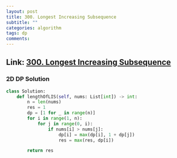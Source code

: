 ```yaml
---
layout: post
title: 300. Longest Increasing Subsequence
subtitle: ""
categories: algorithm
tags: dp
comments:
---
```


## Link: [300. Longest Increasing Subsequence](https://leetcode.com/problems/longest-increasing-subsequence/description/)

### 2D DP Solution

```py
class Solution:
    def lengthOfLIS(self, nums: List[int]) -> int:
        n = len(nums)
        res = 1
        dp = [1 for _ in range(n)]
        for i in range(1, n):
            for j in range(0, i):
                if nums[i] > nums[j]:
                    dp[i] = max(dp[i], 1 + dp[j])
                    res = max(res, dp[i])

        return res
```
